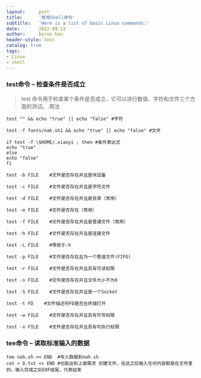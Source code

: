 ```yaml
---
layout:     post
title:      '常用Shell命令'
subtitle:   'Here is a list of basic Linux commands:'
date:       2022-09-23
author:     byron han
header-style: text
catalog: true
tags:
- Linux
- shell
---
```


### test命令 – 检查条件是否成立
> test 命令用于检查某个条件是否成立，它可以进行数值、字符和文件三个方面的测试。
> 用法

```shell
test "" && echo "true" || echo "false" #字符

test -f fonts/nah.sh1 && echo "true" || echo "false" #文件

if test -f \$HOME/.xiaoyi ; then #条件表达式
echo "true"
else
echo "false"
fi
```

```shell
test -b FILE    #文件是否存在并且是块设备

test -c FILE    #文件是否存在并且是字符文件

test -d FILE    #文件是否存在并且是目录（常用）

test -e FILE    #文件是否存在（常用）

test -f FILE    #文件是否存在并且是普通文件（常用）

test -h FILE    #文件是否存在并且是连接文件

test -L FILE    #等效于-h

test -p FILE    #文件是否存在且为一个管道文件(FIFO)

test -r FILE    #文件是否存在并且具有可读权限

test -s FILE    #文件是否存在并且文件大小不为0

test -S FILE    #文件是否存在并且是一个Socket

test -t FD    #文件描述符FD是否在终端打开

test -w FILE    #文件是否存在并且具有可写权限

test -x FILE    #文件是否存在并且具有可执行权限
```

### tee命令 – 读取标准输入的数据

```shell
tee nah.sh << END  #写入数据到nah.sh
cat > b.txt << END #也能达到上面需求 创建文件，在这之后输入任何内容都是在文件里的。输入完成之后EOF结尾，代表结束
```
